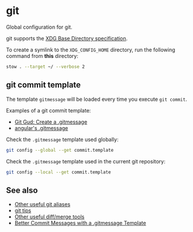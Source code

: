 # git

Global configuration for git.

git supports the [XDG Base Directory specification](https://wiki.archlinux.org/title/XDG_Base_Directory).

To create a symlink to the `XDG_CONFIG_HOME` directory, run the following command from **this** directory:

```sh
stow . --target ~/ --verbose 2
```

## git commit template

The template `gitmessage` will be loaded every time you execute `git commit`.

Examples of a git commit template:

- [Git Gud: Create a .gitmessage](https://dev.to/vetswhocode/git-gud-create-a-gitmessage-4ibj)
- [angular's .gitmessage](https://github.com/angular/angular/blob/master/.gitmessage)

Check the `.gitmessage` template used globally:

```sh
git config --global --get commit.template
```

Check the `.gitmessage` template used in the current git repository:

```sh
git config --local --get commit.template
```

## See also

- [Other useful git aliases](https://gist.github.com/pksunkara/988716)
- [git tips](https://github.com/servo/servo/wiki/Github-workflow#git-tips)
- [Other useful diff/merge tools](https://stackoverflow.com/questions/572237/whats-the-best-three-way-merge-tool)
- [Better Commit Messages with a .gitmessage Template](https://thoughtbot.com/blog/better-commit-messages-with-a-gitmessage-template)
